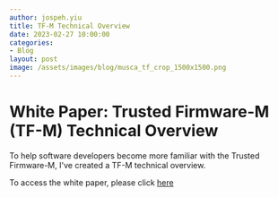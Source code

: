 ```yaml
---
author: jospeh.yiu
title: TF-M Technical Overview
date: 2023-02-27 10:00:00
categories:
- Blog
layout: post
image: /assets/images/blog/musca_tf_crop_1500x1500.png
---
```


**White Paper: Trusted Firmware-M (TF-M) Technical Overview**
=============================================================

To help software developers become more familiar with the Trusted Firmware-M, I've created a TF-M technical overview.

To access the white paper, please click [here](/docs/TrustedFirmware-MTechnicalOverviewQ1-2023.pdf)
